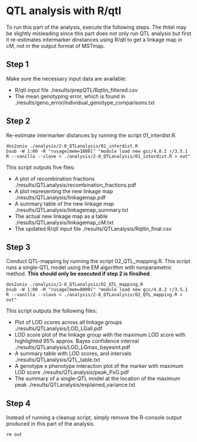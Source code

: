 # QTL analysis with R/qtl
To run this part of the analysis, execute the following steps. The thitel may be slightly misleading since this part does not only run QTL analysis but first it re-estimates intermarker dinstances using R/qtl to get a linkage map in cM, not in the output format of MSTmap.
## Step 1
Make sure the necessary input data are available:
* R/qtl input file ./results/prepQTL/Rqtlin_filtered.csv
* The mean genotyping error, which is found in ./results/geno_error/individual_genotype_comparisons.txt
## Step 2
Re-estimate intermarker distances by running the script 01_interdist.R.
```
dos2unix ./analysis/2-8_QTLanalysis/01_interdist.R
bsub -W 1:00 -R "rusage[mem=1000]" "module load new gcc/4.8.2 r/3.5.1
R --vanilla --slave < ./analysis/2-8_QTLanalysis/01_interdist.R > out"
```
This script outputs five files:
* A plot of recombination fractions ./results/QTLanalysis/recombination_fractions.pdf
* A plot representing the new linkage map ./results/QTLanalysis/linkagemap.pdf
* A summary table of the new linkage map ./results/QTLanalysis/linkagemap_summary.txt
* The actual new linkage map as a table ./results/QTLanalysis/linkagemap_cM.txt
* The updated R/qtl input file ./results/QTLanalysis/Rqtlin_final.csv
## Step 3
Conduct QTL-mapping by running the script 02_QTL_mapping.R. This script runs a single-QTL model using the EM algorithm with nonparametric method. **This should only be executed if step 2 is finsihed**.
```
dos2unix ./analysis/2-8_QTLanalysis/02_QTL_mapping.R
bsub -W 1:00 -R "rusage[mem=8000]" "module load new gcc/4.8.2 r/3.5.1
R --vanilla --slave < ./analysis/2-8_QTLanalysis/02_QTL_mapping.R > out"
```
This script outputs the following files:
* Plot of LOD scores across all linkage groups ./results/QTLanalysis/LOD_LGall.pdf
* LOD score plot of the linkage group with the maximum LOD score with highlighted 95% approx. Bayes confidence interval ./results/QTLanalysis/LOD_LGmax_bayesint.pdf
* A summary table with LOD scores, and intervals ./results/QTLanalysis/QTL_table.txt
* A genotype x phenotype interaction plot of the marker with maximum LOD score ./results/QTLanalysis/peak_PxG.pdf
* The summary of a single-QTL model at the location of the maximum peak ./results/QTLanalysis/explained_variance.txt
## Step 4
Instead of running a cleanup script, simply remove the R-console output produced in this part of the analysis.
```
rm out
```
